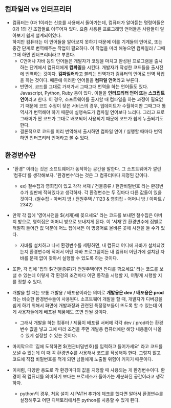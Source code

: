 ## 컴파일러 vs 인터프리터
- 컴퓨터는 0과 1이라는 신호를 사용해서 돌아가는데, 컴퓨터가 알아듣는 명령어들은 0과 1의 긴 조합들로 이루어져 있다. 요즘 사용된 프로그래밍 언어들은 사람들이 알아보기 쉽게 설계되어있다.    
  하지만 컴퓨터는 이 언어들을 알아보지 못하기 때문에 이를 기계들의 언어로, 또는 중간 단계로 번역해주는 작업이 필요하다. 이 작업을 미리 해놓으면 컴파일러 / 그때그때 하면 인터프리터라고 부른다.
  - C언어나 자바 등의 언어들은 개발자가 코딩을 마치고 완성된 프로그램을 출시하는 단계에서 컴퓨터에게 **컴파일**을 시킨다. 개발자가 작성한 코드들을 출시전에 번역하는 것이다. **컴파일러**라고 불리는 번역가가 컴퓨터의 언어로 번역 작업을 하는 것이다. 때문에 이러한 언어들을 **컴파일 언어**라고 부른다.
  - 반면에, 코드를 그대로 가져가서 그때그때 번역을 하는 언어들도 있다. Javascript, Python, Ruby 등이 있다. 이들을 **인터프리터 언어 또는 스크립트 언어**라고 한다. 이 경우, 소프트웨어를 출시할 때 컴파일을 하는 과정이 필요없기 때문에 코드 수정이 잦은 서비스의 경우, 업데이트가 수월하지만 그때그때 통역사가 번역해야 하기 때문에 실행속도가 컴파일 언어보다 느리다. 그리고 프로그래머가 짠 코드가 그대로 배포되어 사용되기 때문에 코드가 쉽게 누출되기도 한다.
  - 결론적으로 코드를 미리 번역해서 출시하면 컴파일 언어 / 실행할 때마다 번역하면 인터프리터 언어라고 볼 수 있다.


## 환경변수란
- "환경" 이라는 것은 소프트웨어가 동작하는 공간을 말한다. 그 소프트웨어가 깔린 '컴퓨터'를 생각해보자. '환경변수'라는 것은 그 컴퓨터마다 지정된 값이다. 
   - ex) 철수집과 영희집이 있고 각각 서재 / 건물종류 / 현관비밀번호 라는 환경변수가 칠판에 적혀있다고 생각하자. 각 환경변수는 두 집마다 다른 값들이 있을 것이다. (철수집 - 아버지 방 / 전원주택 / 1123 & 영희집 - 어머니 방 / 아파트 / 2342)

- 만약 각 집에 '영어사전을 ${서재}에 꽂으세요' 라는 코드를 보내면 철수집은 아버지 방으로, 영희집은 어머니 방으로 보내지게 된다. 이 '서재'란 환경변수에 집별로 적절히 들어간 값 덕분에 어느 집에서든 이 명령어로 올바른 곳에 사전을 둘 수가 있다.
  - 자바를 설치하고 나서 환경변수를 세팅하면, 내 컴퓨터 어디에 자바가 설치되었는지 환경변수에 적어서 어떤 자바 프로그램이든 내 컴퓨터 어딘가에 설치된 자바를 문제 없이 찾아서 실행할 수 있도록 하는 것이다.

- 또한, 각 집에 '집의 ${건물종류}가 전원주택이면 잔디를 깎으세요' 라는 코드를 보낼 수 있는데 이렇게 각 환경의 조건마다 어떤 동작을 시행할 지, 어떻게 시행할 지를 정할 수 있다.

- 개발을 할 때는 보통 개발용 / 배포용이라는 의미로 **개발용은 dev / 배포용은 prod** 라는 비슷한 환경변수들이 사용된다. 소프트웨어 개발을 할 때, 개발자가 디버깅을 쉽게 하기 위해서 화면에 개발과정과 관련된 특정정보들이 뜨도록 할 수 있는데 이게 사용자들에게 배포된 제품에도 뜨면 안될 것이다.
  - 그래서 개발을 하는 컴퓨터 / 제품이 배포될 서버에 각각 dev / prod라는 환경변수 값을 넣고 그에 따라 조건을 주면 개발용 컴퓨터에만 해당 내용들이 나올 수 있게 설정할 수 있는 것이다.

- 마지막으로 '집에 도착하면 ${현관비밀번호}를 입력하고 들어가세요' 라고 코드를 보낼 수 있는데 이 때 꼭 환경변수를 사용해서 코드를 작성해야 한다. 그렇지 않고 코드에 직접 비밀번호를 적게 되면 남들에게 노출될 위험이 커지기 때문이다.

- 이처럼, 다양한 용도로 각 환경마다의 값을 지정할 때 사용되는 게 환경변수이다. 환경이 꼭 컴퓨터를 의미하기 보다는 프로세스가 돌아가는 세분화된 공간이라고 생각하자.
  - python의 경우, 처음 설치 시 PATH 추가에 체크를 했다면 알아서 환경변수를 설정해주고 어떤 디렉토리에서든 python를 사용할 수 있게 된다.
